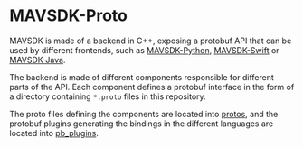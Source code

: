 # MAVSDK-Proto

MAVSDK is made of a backend in C++, exposing a protobuf API that can be used by different frontends, such as [MAVSDK-Python](https://github.com/dronecode/MAVSDK-Python), [MAVSDK-Swift](https://github.com/dronecode/MAVSDK-Swift) or [MAVSDK-Java](https://github.com/dronecode/MAVSDK-Java).

The backend is made of different components responsible for different parts of the API. Each component defines a protobuf interface in the form of a directory containing `*.proto` files in this repository.

The proto files defining the components are located into [protos](protos), and the protobuf plugins generating the bindings in the different languages are located into [pb_plugins](pb_plugins).
